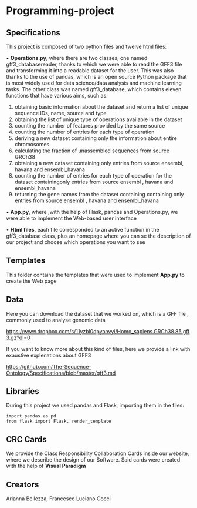 # Programming-project

## Specifications

This project is composed of two python files and twelve html files:

•	**Operations.py**, where there are two classes, one named gff3_databasereader, thanks to which we were able to read the GFF3 file and transforming it into a readable dataset for the user. This was also thanks to the use of pandas, which is an open source Python package that is most widely used for data science/data analysis and machine learning tasks. The other class was named gff3_database, which contains eleven functions that have various aims, such as:
1.	obtaining basic information about the dataset and return a  list of unique sequence IDs, name, source and type
2.	obtaining the list of unique type of operations available in the dataset
3.	counting the number of features provided by the same source
4.	counting the number of entries for each type of operation
5.	deriving a new dataset containing only the information about entire chromosomes.
6.	calculating the fraction of unassembled sequences from source GRCh38
7.	obtaining a new dataset containing only entries from source ensembl, havana and ensembl_havana
8.	counting the number of entries for each type of operation for the dataset containingonly entries from source ensembl , havana and ensembl_havana
9.	returning the gene names from the dataset containing containing only entries from source ensembl , havana and ensembl_havana

•	**App.py**, where ,with the help of Flask, pandas and Operations.py, we were able to implement the Web-based user interface 

•	**Html files**, each file corresponded to an active function in the gff3_database class, plus an homepage where you can se the description of our project and choose which operations you want to see

## Templates
This folder contains the templates that were used to implement **App.py** to create the Web page

## Data

Here you can download the dataset that we worked on, which is a GFF file , commonly used to analyse genomic data 

https://www.dropbox.com/s/11yzbl0dpyanvyi/Homo_sapiens.GRCh38.85.gff3.gz?dl=0

If you want to know more about this kind of files, here we provide a link with exaustive explenations about GFF3

https://github.com/The-Sequence-Ontology/Specifications/blob/master/gff3.md

## Libraries
During this project we used pandas and Flask, importing them in the files:

```
import pandas as pd
from flask import Flask, render_template
```

## CRC Cards
We provide the Class Responsibility Collaboration Cards inside our website, where we describe the design of our Software. Said cards were created with the help of **Visual Paradigm**

## Creators 
Arianna Bellezza, Francesco Luciano Cocci

